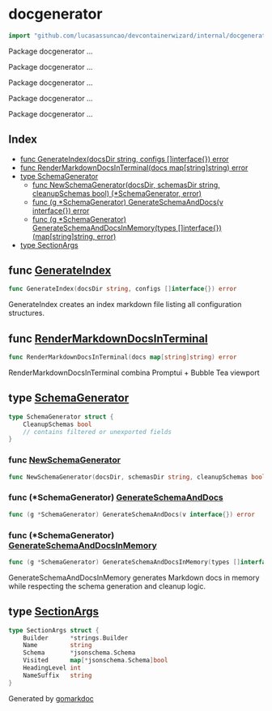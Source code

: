 <!-- gomarkdoc:embed:start -->

<!-- Code generated by gomarkdoc. DO NOT EDIT -->

# docgenerator

```go
import "github.com/lucasassuncao/devcontainerwizard/internal/docgenerator"
```

Package docgenerator ...

Package docgenerator ...

Package docgenerator ...

Package docgenerator ...

Package docgenerator ...

## Index

- [func GenerateIndex\(docsDir string, configs \[\]interface\{\}\) error](<#GenerateIndex>)
- [func RenderMarkdownDocsInTerminal\(docs map\[string\]string\) error](<#RenderMarkdownDocsInTerminal>)
- [type SchemaGenerator](<#SchemaGenerator>)
  - [func NewSchemaGenerator\(docsDir, schemasDir string, cleanupSchemas bool\) \(\*SchemaGenerator, error\)](<#NewSchemaGenerator>)
  - [func \(g \*SchemaGenerator\) GenerateSchemaAndDocs\(v interface\{\}\) error](<#SchemaGenerator.GenerateSchemaAndDocs>)
  - [func \(g \*SchemaGenerator\) GenerateSchemaAndDocsInMemory\(types \[\]interface\{\}\) \(map\[string\]string, error\)](<#SchemaGenerator.GenerateSchemaAndDocsInMemory>)
- [type SectionArgs](<#SectionArgs>)


<a name="GenerateIndex"></a>
## func [GenerateIndex](<https://github.com/lucasassuncao/devcontainerwizard/blob/main/internal/docgenerator/index.go#L13>)

```go
func GenerateIndex(docsDir string, configs []interface{}) error
```

GenerateIndex creates an index markdown file listing all configuration structures.

<a name="RenderMarkdownDocsInTerminal"></a>
## func [RenderMarkdownDocsInTerminal](<https://github.com/lucasassuncao/devcontainerwizard/blob/main/internal/docgenerator/viewport.go#L70>)

```go
func RenderMarkdownDocsInTerminal(docs map[string]string) error
```

RenderMarkdownDocsInTerminal combina Promptui \+ Bubble Tea viewport

<a name="SchemaGenerator"></a>
## type [SchemaGenerator](<https://github.com/lucasassuncao/devcontainerwizard/blob/main/internal/docgenerator/schema.go#L16-L22>)



```go
type SchemaGenerator struct {
    CleanupSchemas bool
    // contains filtered or unexported fields
}
```

<a name="NewSchemaGenerator"></a>
### func [NewSchemaGenerator](<https://github.com/lucasassuncao/devcontainerwizard/blob/main/internal/docgenerator/schema.go#L33>)

```go
func NewSchemaGenerator(docsDir, schemasDir string, cleanupSchemas bool) (*SchemaGenerator, error)
```



<a name="SchemaGenerator.GenerateSchemaAndDocs"></a>
### func \(\*SchemaGenerator\) [GenerateSchemaAndDocs](<https://github.com/lucasassuncao/devcontainerwizard/blob/main/internal/docgenerator/schema.go#L53>)

```go
func (g *SchemaGenerator) GenerateSchemaAndDocs(v interface{}) error
```



<a name="SchemaGenerator.GenerateSchemaAndDocsInMemory"></a>
### func \(\*SchemaGenerator\) [GenerateSchemaAndDocsInMemory](<https://github.com/lucasassuncao/devcontainerwizard/blob/main/internal/docgenerator/schema.go#L84>)

```go
func (g *SchemaGenerator) GenerateSchemaAndDocsInMemory(types []interface{}) (map[string]string, error)
```

GenerateSchemaAndDocsInMemory generates Markdown docs in memory while respecting the schema generation and cleanup logic.

<a name="SectionArgs"></a>
## type [SectionArgs](<https://github.com/lucasassuncao/devcontainerwizard/blob/main/internal/docgenerator/schema.go#L24-L31>)



```go
type SectionArgs struct {
    Builder      *strings.Builder
    Name         string
    Schema       *jsonschema.Schema
    Visited      map[*jsonschema.Schema]bool
    HeadingLevel int
    NameSuffix   string
}
```

Generated by [gomarkdoc](<https://github.com/princjef/gomarkdoc>)


<!-- gomarkdoc:embed:end -->